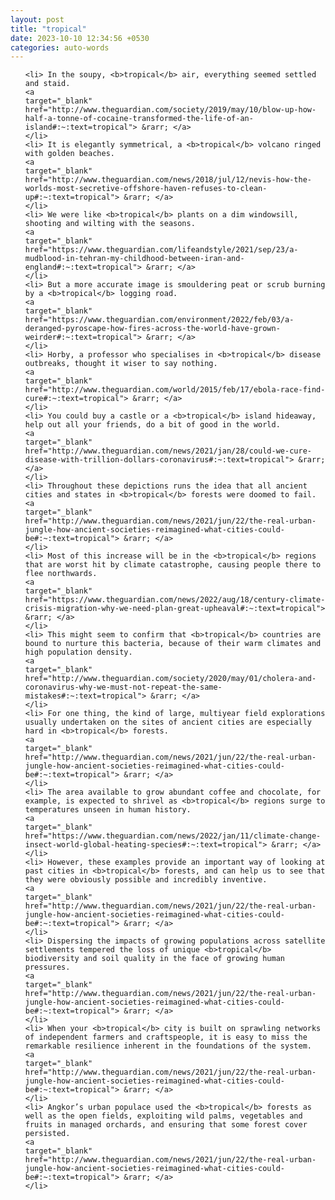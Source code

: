 ```yaml
---
layout: post
title: "tropical"
date: 2023-10-10 12:34:56 +0530
categories: auto-words
---
```

<ol>

    <li> In the soupy, <b>tropical</b> air, everything seemed settled and staid.
    <a 
    target="_blank" 
    href="http://www.theguardian.com/society/2019/may/10/blow-up-how-half-a-tonne-of-cocaine-transformed-the-life-of-an-island#:~:text=tropical"> &rarr; </a>
    </li>
    <li> It is elegantly symmetrical, a <b>tropical</b> volcano ringed with golden beaches.
    <a 
    target="_blank" 
    href="http://www.theguardian.com/news/2018/jul/12/nevis-how-the-worlds-most-secretive-offshore-haven-refuses-to-clean-up#:~:text=tropical"> &rarr; </a>
    </li>
    <li> We were like <b>tropical</b> plants on a dim windowsill, shooting and wilting with the seasons.
    <a 
    target="_blank" 
    href="https://www.theguardian.com/lifeandstyle/2021/sep/23/a-mudblood-in-tehran-my-childhood-between-iran-and-england#:~:text=tropical"> &rarr; </a>
    </li>
    <li> But a more accurate image is smouldering peat or scrub burning by a <b>tropical</b> logging road.
    <a 
    target="_blank" 
    href="https://www.theguardian.com/environment/2022/feb/03/a-deranged-pyroscape-how-fires-across-the-world-have-grown-weirder#:~:text=tropical"> &rarr; </a>
    </li>
    <li> Horby, a professor who specialises in <b>tropical</b> disease outbreaks, thought it wiser to say nothing.
    <a 
    target="_blank" 
    href="http://www.theguardian.com/world/2015/feb/17/ebola-race-find-cure#:~:text=tropical"> &rarr; </a>
    </li>
    <li> You could buy a castle or a <b>tropical</b> island hideaway, help out all your friends, do a bit of good in the world.
    <a 
    target="_blank" 
    href="http://www.theguardian.com/news/2021/jan/28/could-we-cure-disease-with-trillion-dollars-coronavirus#:~:text=tropical"> &rarr; </a>
    </li>
    <li> Throughout these depictions runs the idea that all ancient cities and states in <b>tropical</b> forests were doomed to fail.
    <a 
    target="_blank" 
    href="http://www.theguardian.com/news/2021/jun/22/the-real-urban-jungle-how-ancient-societies-reimagined-what-cities-could-be#:~:text=tropical"> &rarr; </a>
    </li>
    <li> Most of this increase will be in the <b>tropical</b> regions that are worst hit by climate catastrophe, causing people there to flee northwards.
    <a 
    target="_blank" 
    href="https://www.theguardian.com/news/2022/aug/18/century-climate-crisis-migration-why-we-need-plan-great-upheaval#:~:text=tropical"> &rarr; </a>
    </li>
    <li> This might seem to confirm that <b>tropical</b> countries are bound to nurture this bacteria, because of their warm climates and high population density.
    <a 
    target="_blank" 
    href="http://www.theguardian.com/society/2020/may/01/cholera-and-coronavirus-why-we-must-not-repeat-the-same-mistakes#:~:text=tropical"> &rarr; </a>
    </li>
    <li> For one thing, the kind of large, multiyear field explorations usually undertaken on the sites of ancient cities are especially hard in <b>tropical</b> forests.
    <a 
    target="_blank" 
    href="http://www.theguardian.com/news/2021/jun/22/the-real-urban-jungle-how-ancient-societies-reimagined-what-cities-could-be#:~:text=tropical"> &rarr; </a>
    </li>
    <li> The area available to grow abundant coffee and chocolate, for example, is expected to shrivel as <b>tropical</b> regions surge to temperatures unseen in human history.
    <a 
    target="_blank" 
    href="https://www.theguardian.com/news/2022/jan/11/climate-change-insect-world-global-heating-species#:~:text=tropical"> &rarr; </a>
    </li>
    <li> However, these examples provide an important way of looking at past cities in <b>tropical</b> forests, and can help us to see that they were obviously possible and incredibly inventive.
    <a 
    target="_blank" 
    href="http://www.theguardian.com/news/2021/jun/22/the-real-urban-jungle-how-ancient-societies-reimagined-what-cities-could-be#:~:text=tropical"> &rarr; </a>
    </li>
    <li> Dispersing the impacts of growing populations across satellite settlements tempered the loss of unique <b>tropical</b> biodiversity and soil quality in the face of growing human pressures.
    <a 
    target="_blank" 
    href="http://www.theguardian.com/news/2021/jun/22/the-real-urban-jungle-how-ancient-societies-reimagined-what-cities-could-be#:~:text=tropical"> &rarr; </a>
    </li>
    <li> When your <b>tropical</b> city is built on sprawling networks of independent farmers and craftspeople, it is easy to miss the remarkable resilience inherent in the foundations of the system.
    <a 
    target="_blank" 
    href="http://www.theguardian.com/news/2021/jun/22/the-real-urban-jungle-how-ancient-societies-reimagined-what-cities-could-be#:~:text=tropical"> &rarr; </a>
    </li>
    <li> Angkor’s urban populace used the <b>tropical</b> forests as well as the open fields, exploiting wild palms, vegetables and fruits in managed orchards, and ensuring that some forest cover persisted.
    <a 
    target="_blank" 
    href="http://www.theguardian.com/news/2021/jun/22/the-real-urban-jungle-how-ancient-societies-reimagined-what-cities-could-be#:~:text=tropical"> &rarr; </a>
    </li>